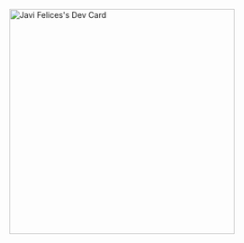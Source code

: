 <a href="https://app.daily.dev/javifelices"><img src="https://api.daily.dev/devcards/4c24d0970ebb4156b2af6451ee51143e.png?r=kns" width="400" alt="Javi Felices's Dev Card"/></a>
